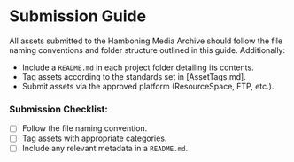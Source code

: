 # Submission Guide

All assets submitted to the Hamboning Media Archive should follow the file naming conventions and folder structure outlined in this guide. Additionally:

- Include a `README.md` in each project folder detailing its contents.
- Tag assets according to the standards set in [AssetTags.md].
- Submit assets via the approved platform (ResourceSpace, FTP, etc.).

### Submission Checklist:
- [ ] Follow the file naming convention.
- [ ] Tag assets with appropriate categories.
- [ ] Include any relevant metadata in a `README.md`.
